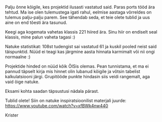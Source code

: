 Palju õnne kõigile, kes projektid ilusasti vastatud said. Paras ports tööd ära tehtud. Ma ise olen tulemustega igati rahul, eelmise aastaga võrreldes on tulemus palju-palju parem. See tähendab seda, et teie olete tublid ja uus aine on end tõesti ära tasunud.

Keegi aga kogemata vahetas klassis 221 hiired ära. Sinu hiir on endiselt seal klassis, mine palun vaheta tagasi :)

Natuke statistikat: 108st tudengist sai vastatud 61 ja kuskil pooled neist said täispunktid. Nüüd ei teagi kas järgmine aasta hinnata karmimalt või nii ongi normaalne :)

Projektide hinded on nüüd kõik ÕISis olemas. Pean tunnistama, et ma ei pannud täpselt kirja mis hinnet olin lubanud kõigile ja võtsin tabelist kalkulatsiooni järgi. Grupitööde punkte hindasin siis veidi rangemalt, aga vaid õige natuke.

Eksami kohta saadan täpsustusi nädala pärast.

Tublid olete! Siin on natuke inspiratsioonilist materjali juurde: https://www.youtube.com/watch?v=xfBWk4nw440

Krister
